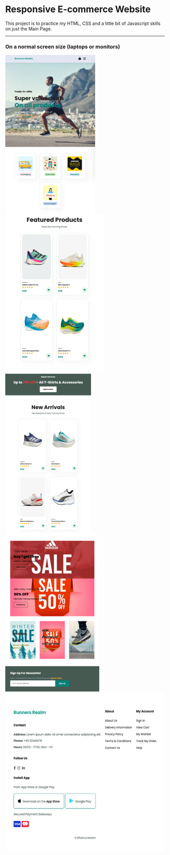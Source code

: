 # Responsive E-commerce Website

This project is to practice my HTML, CSS and a little bit of Javascript skills on just the Main Page.

---

### On a normal screen size (laptops or monitors)

<p>
<img src='./screenshot/ipadmini1.png' height='500'>
<img src='./screenshot/ipadmini2.png' height='500'>
<img src='./screenshot/ipadmini3.png' height='500'>
<img src='./screenshot/ipadmini4.png' height='500'>
<img src='./screenshot/ipadmini5.png' height='500'>
</p>
